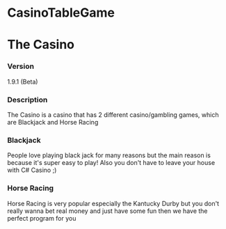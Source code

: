 # CasinoTableGame

<h1>The Casino</h1>

<h3>Version</h3>
  1.9.1 (Beta) 
  
<h3>Description</h3>
  The Casino is a casino that has 2 different casino/gambling games, which are Blackjack and Horse Racing
  
<h3>Blackjack</h3>
  People love playing black jack for many reasons but the main reason is because it's super easy to play! Also you don't have to leave your house with C# Casino ;)

<h3>Horse Racing</h3>
  Horse Racing is very popular especially the Kantucky Durby but you don't really wanna bet real money and just have some fun then we have the perfect program for you 

